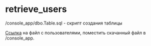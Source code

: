 # retrieve_users

/console_app/dbo.Table.sql - скрипт создания таблицы

[Ссылка](https://drive.google.com/file/d/1N2BPQeLvoFaNFIWWPyCQwP-bTSLKFR4A/view?usp=sharing) на файл с пользователями, поместить скачанный файл в /console_app.

